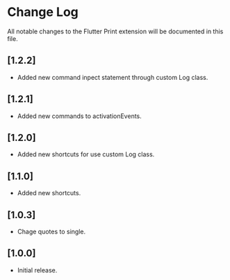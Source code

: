 # Change Log

All notable changes to the Flutter Print extension will be documented in this file.

## [1.2.2]

- Added new command inpect statement through custom Log class.

## [1.2.1]

- Added new commands to activationEvents.

## [1.2.0]

- Added new shortcuts for use custom Log class.

## [1.1.0]

- Added new shortcuts.

## [1.0.3]

- Chage quotes to single.

## [1.0.0]

- Initial release.
